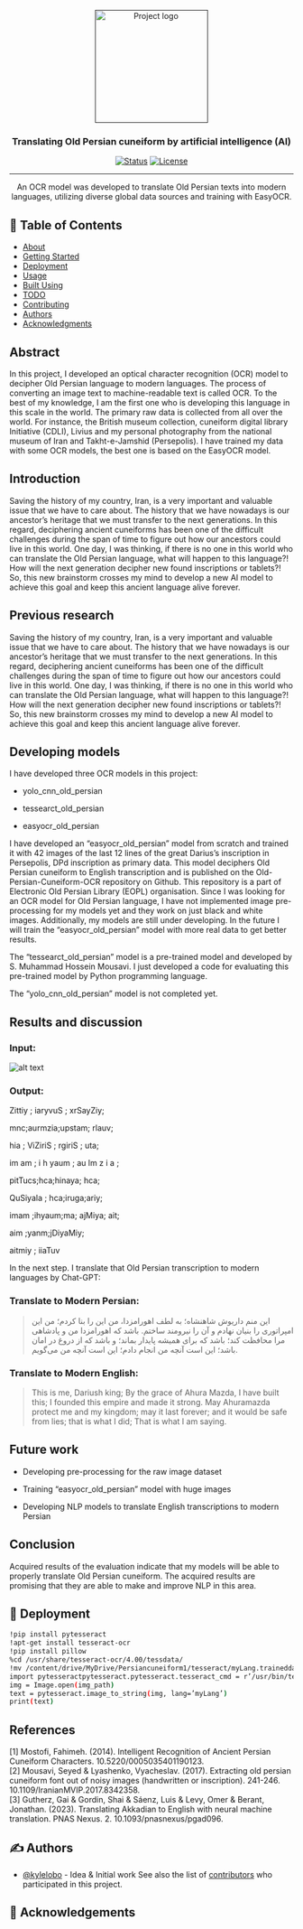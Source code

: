 <p align="center">
  <a href="" rel="noopener">
 <img width=200px height=200px src="https://avatars.githubusercontent.com/u/173536817?s=200&v=4" alt="Project logo"></a>
</p>

<h3 align="center">Translating Old Persian cuneiform by artificial intelligence (AI)</h3>

<div align="center">

  [![Status](https://img.shields.io/badge/status-active-success.svg)]() 
  [![License](https://img.shields.io/badge/license-MIT-blue.svg)](/LICENSE)

</div>

---

<p align="center">An OCR model was developed to translate Old Persian texts into modern languages, utilizing diverse global data sources and training with EasyOCR.
    <br> 
</p>

## 📝 Table of Contents
- [About](#about)
- [Getting Started](#getting_started)
- [Deployment](#deployment)
- [Usage](#usage)
- [Built Using](#built_using)
- [TODO](../TODO.md)
- [Contributing](../CONTRIBUTING.md)
- [Authors](#authors)
- [Acknowledgments](#acknowledgement)

## Abstract  <a name = "abstract"></a>
In this project, I developed an optical character recognition (OCR) model to decipher Old Persian language to modern languages. The process of converting an image text to machine-readable text is called OCR. To the best of my knowledge, I am the first one who is developing this language in this scale in the world. The primary raw data is collected from all over the world. For instance, the British museum collection, cuneiform digital library Initiative (CDLI), Livius and my personal photography from the national museum of Iran and Takht-e-Jamshid (Persepolis). I have trained my data with some OCR models, the best one is based on the EasyOCR model.

## Introduction <a name = "introduction"></a>
Saving the history of my country, Iran, is a very important and valuable issue that we have to care about. The history that we have nowadays is our ancestor’s heritage that we must transfer to the next generations. In this regard, deciphering ancient cuneiforms has been one of the difficult challenges during the span of time to figure out how our ancestors could live in this world. One day, I was thinking, if there is no one in this world who can translate the Old Persian language, what will happen to this language?! How will the next generation decipher new found inscriptions or tablets?! So, this new brainstorm crosses my mind to develop a new AI model to achieve this goal and keep this ancient language alive forever.

## Previous research <a name = "introduction"></a>
Saving the history of my country, Iran, is a very important and valuable issue that we have to care about. The history that we have nowadays is our ancestor’s heritage that we must transfer to the next generations. In this regard, deciphering ancient cuneiforms has been one of the difficult challenges during the span of time to figure out how our ancestors could live in this world. One day, I was thinking, if there is no one in this world who can translate the Old Persian language, what will happen to this language?! How will the next generation decipher new found inscriptions or tablets?! So, this new brainstorm crosses my mind to develop a new AI model to achieve this goal and keep this ancient language alive forever.

## Developing models
I have developed three OCR models in this project:

- yolo_cnn_old_persian

- tessearct_old_persian

- easyocr_old_persian

I have developed an “easyocr_old_persian” model from scratch and trained it with 42 images of the last 12 lines of the great Darius’s inscription in Persepolis, DPd inscription as primary data. This model deciphers Old Persian cuneiform to English transcription and is published on the Old-Persian-Cuneiform-OCR repository on Github. This repository is a part of Electronic Old Persian Library (EOPL) organisation. Since I was looking for an OCR model for Old Persian language, I have not implemented image pre-processing for my models yet and they work on just black and white images. Additionally, my models are still under developing. In the future I will train the “easyocr_old_persian” model with more real data to get better results.

The “tessearct_old_persian” model is a pre-trained model and developed by S. Muhammad Hossein Mousavi. I just developed a code for evaluating this pre-trained model by Python programming language.

The “yolo_cnn_old_persian” model is not completed yet.

## Results and discussion
### Input:
![alt text](https://miro.medium.com/v2/resize:fit:786/format:webp/1*ORJ4H_KcJnDjO90psa8qrg.png)

### Output:
Zittiy ; iaryvuS ; xrSayZiy;

mnc;aurmzia;upstam; rlauv;

hia ; ViZiriS ; rgiriS ; uta;

im am ; i h yaum ; au lm z i a ;

pitTucs;hca;hinaya; hca;

QuSiyala ; hca;iruga;ariy;

imam ;ihyaum;ma; ajMiya; ait;

aim ;yanm;jDiyaMiy;

aitmiy ; iiaTuv

In the next step. I translate that Old Persian transcription to modern languages by Chat-GPT:
### Translate to Modern Persian:
> این منم داریوش شاهنشاه؛ به لطف اهورامزدا، من این را بنا کردم؛ من این امپراتوری را بنیان نهادم و آن را نیرومند ساختم. باشد که اهورامزدا من و پادشاهی مرا محافظت کند؛ باشد که برای همیشه پایدار بماند؛ و باشد که از دروغ در امان باشد؛ این است آنچه من انجام دادم؛
این است آنچه من می‌گویم.


### Translate to Modern English:
>This is me, Dariush king; By the grace of Ahura Mazda, I have built this; I founded this empire and made it strong. May Ahuramazda protect me and my kingdom; may it last forever; and it would be safe from lies; that is what I did;
That is what I am saying.

## Future work
- Developing pre-processing for the raw image dataset

- Training “easyocr_old_persian” model with huge images

- Developing NLP models to translate English transcriptions to modern Persian
  
## Conclusion
Acquired results of the evaluation indicate that my models will be able to properly translate Old Persian cuneiform. The acquired results are promising that they are able to make and improve NLP in this area.


## 🚀 Deployment
```bash
!pip install pytesseract
!apt-get install tesseract-ocr
!pip install pillow
%cd /usr/share/tesseract-ocr/4.00/tessdata/
!mv /content/drive/MyDrive/Persiancuneiform1/tesseract/myLang.traineddata /usr/share/tesseract-ocr/4.00/tessdatafrom PIL import Image
import pytesseractpytesseract.pytesseract.tesseract_cmd = r’/usr/bin/tesseract’img_path =’/content/drive/MyDrive/Persiancuneiform1/DPd.png’
img = Image.open(img_path)
text = pytesseract.image_to_string(img, lang=’myLang’)
print(text)
```
## References
<a id="1">[1]</a> 
Mostofi, Fahimeh. (2014). Intelligent Recognition of Ancient Persian Cuneiform Characters. 10.5220/0005035401190123. 
<br>
<a id="2">[2]</a> 
Mousavi, Seyed & Lyashenko, Vyacheslav. (2017). Extracting old persian cuneiform font out of noisy images (handwritten or inscription). 241-246. 10.1109/IranianMVIP.2017.8342358. 
<br>
<a id="3">[3]</a> 
Gutherz, Gai & Gordin, Shai & Sáenz, Luis & Levy, Omer & Berant, Jonathan. (2023). Translating Akkadian to English with neural machine translation. PNAS Nexus. 2. 10.1093/pnasnexus/pgad096. 

## ✍️ Authors <a name = "authors"></a>
- [@kylelobo](https://github.com/kylelobo) - Idea & Initial work
See also the list of [contributors](https://github.com/kylelobo/The-Documentation-Compendium/contributors) who participated in this project.

## 🎉 Acknowledgements <a name = "acknowledgement"></a>

